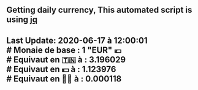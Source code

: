 ## Getting daily currency, This automated script is using [jq](https://stedolan.github.io/jq/)
## Last Update:  2020-06-17 à 12:00:01 </br># Monaie de base : 1 "EUR" 💶 </br> # Equivaut en 🇹🇳 à :  3.196029 </br> # Equivaut en 💵 à : 1.123976</br> # Equivaut en 🐱‍💻 à :  0.000118
